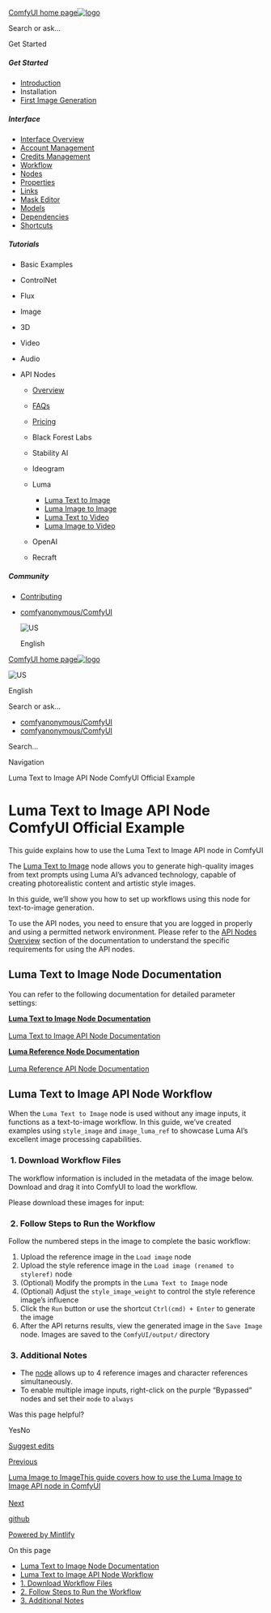 [ComfyUI home page![logo](https://mintlify.s3.us-west-1.amazonaws.com/dripart/logo.png)](http://docs.comfy.org/)

Search or ask...

Get Started

##### Get Started

- [Introduction](http://docs.comfy.org/get_started/introduction)
- Installation
- [First Image Generation](http://docs.comfy.org/get_started/first_generation)

##### Interface

- [Interface Overview](http://docs.comfy.org/interface/overview)
- [Account Management](http://docs.comfy.org/interface/user)
- [Credits Management](http://docs.comfy.org/interface/credits)
- [Workflow](http://docs.comfy.org/essentials/core-concepts/workflow)
- [Nodes](http://docs.comfy.org/essentials/core-concepts/nodes)
- [Properties](http://docs.comfy.org/essentials/core-concepts/properties)
- [Links](http://docs.comfy.org/essentials/core-concepts/links)
- [Mask Editor](http://docs.comfy.org/interface/maskeditor)
- [Models](http://docs.comfy.org/essentials/core-concepts/models)
- [Dependencies](http://docs.comfy.org/essentials/core-concepts/dependencies)
- [Shortcuts](http://docs.comfy.org/interface/shortcuts)

##### Tutorials

- Basic Examples
- ControlNet
- Flux
- Image
- 3D
- Video
- Audio
- API Nodes
  
  - [Overview](http://docs.comfy.org/tutorials/api-nodes/overview)
  - [FAQs](http://docs.comfy.org/tutorials/api-nodes/faq)
  - [Pricing](http://docs.comfy.org/tutorials/api-nodes/pricing)
  - Black Forest Labs
  - Stability AI
  - Ideogram
  - Luma
    
    - [Luma Text to Image](http://docs.comfy.org/tutorials/api-nodes/luma/luma-text-to-image)
    - [Luma Image to Image](http://docs.comfy.org/tutorials/api-nodes/luma/luma-image-to-image)
    - [Luma Text to Video](http://docs.comfy.org/tutorials/api-nodes/luma/luma-text-to-video)
    - [Luma Image to Video](http://docs.comfy.org/tutorials/api-nodes/luma/luma-image-to-video)
  - OpenAI
  - Recraft

##### Community

- [Contributing](http://docs.comfy.org/community/contributing)

<!--THE END-->

- [comfyanonymous/ComfyUI](https://github.com/comfyanonymous/ComfyUI)
  
  ![US](https://purecatamphetamine.github.io/country-flag-icons/1x1/US.svg)
  
  English

[ComfyUI home page![logo](https://mintlify.s3.us-west-1.amazonaws.com/dripart/logo.png)](http://docs.comfy.org/)

![US](https://purecatamphetamine.github.io/country-flag-icons/1x1/US.svg)

English

Search or ask...

- [comfyanonymous/ComfyUI](https://github.com/comfyanonymous/ComfyUI)
- [comfyanonymous/ComfyUI](https://github.com/comfyanonymous/ComfyUI)

Search...

Navigation

Luma Text to Image API Node ComfyUI Official Example

# Luma Text to Image API Node ComfyUI Official Example

This guide explains how to use the Luma Text to Image API node in ComfyUI

The [Luma Text to Image](http://docs.comfy.org/built-in-nodes/api-node/image/luma/luma-text-to-image) node allows you to generate high-quality images from text prompts using Luma AI’s advanced technology, capable of creating photorealistic content and artistic style images.

In this guide, we’ll show you how to set up workflows using this node for text-to-image generation.

To use the API nodes, you need to ensure that you are logged in properly and using a permitted network environment. Please refer to the [API Nodes Overview](http://docs.comfy.org/tutorials/api-nodes/overview) section of the documentation to understand the specific requirements for using the API nodes.

## [​](http://docs.comfy.org#luma-text-to-image-node-documentation) Luma Text to Image Node Documentation

You can refer to the following documentation for detailed parameter settings:

[**Luma Text to Image Node Documentation**  
\
Luma Text to Image API Node Documentation](http://docs.comfy.org/built-in-nodes/api-node/image/luma/luma-text-to-image)

[**Luma Reference Node Documentation**  
\
Luma Reference API Node Documentation](http://docs.comfy.org/built-in-nodes/api-node/image/luma/luma-reference)

## [​](http://docs.comfy.org#luma-text-to-image-api-node-workflow) Luma Text to Image API Node Workflow

When the `Luma Text to Image` node is used without any image inputs, it functions as a text-to-image workflow. In this guide, we’ve created examples using `style_image` and `image_luma_ref` to showcase Luma AI’s excellent image processing capabilities.

### [​](http://docs.comfy.org#1-download-workflow-files) 1. Download Workflow Files

The workflow information is included in the metadata of the image below. Download and drag it into ComfyUI to load the workflow.

Please download these images for input:

### [​](http://docs.comfy.org#2-follow-steps-to-run-the-workflow) 2. Follow Steps to Run the Workflow

Follow the numbered steps in the image to complete the basic workflow:

1. Upload the reference image in the `Load image` node
2. Upload the style reference image in the `Load image (renamed to styleref)` node
3. (Optional) Modify the prompts in the `Luma Text to Image` node
4. (Optional) Adjust the `style_image_weight` to control the style reference image’s influence
5. Click the `Run` button or use the shortcut `Ctrl(cmd) + Enter` to generate the image
6. After the API returns results, view the generated image in the `Save Image` node. Images are saved to the `ComfyUI/output/` directory

### [​](http://docs.comfy.org#3-additional-notes) 3. Additional Notes

- The [node](http://docs.comfy.org/built-in-nodes/api-node/image/luma/luma-text-to-image) allows up to 4 reference images and character references simultaneously.
- To enable multiple image inputs, right-click on the purple “Bypassed” nodes and set their `mode` to `always`

Was this page helpful?

YesNo

[Suggest edits](https://github.com/comfy-org/docs/edit/main/tutorials/api-nodes/luma/luma-text-to-image.mdx)

[Previous](http://docs.comfy.org/tutorials/api-nodes/ideogram/ideogram-v3)

[Luma Image to ImageThis guide covers how to use the Luma Image to Image API node in ComfyUI  
\
Next](http://docs.comfy.org/tutorials/api-nodes/luma/luma-image-to-image)

[github](https://github.com/comfyanonymous/ComfyUI/)

[Powered by Mintlify](https://mintlify.com/preview-request?utm_campaign=poweredBy&utm_medium=referral&utm_source=docs.comfy.org)

On this page

- [Luma Text to Image Node Documentation](http://docs.comfy.org#luma-text-to-image-node-documentation)
- [Luma Text to Image API Node Workflow](http://docs.comfy.org#luma-text-to-image-api-node-workflow)
- [1. Download Workflow Files](http://docs.comfy.org#1-download-workflow-files)
- [2. Follow Steps to Run the Workflow](http://docs.comfy.org#2-follow-steps-to-run-the-workflow)
- [3. Additional Notes](http://docs.comfy.org#3-additional-notes)